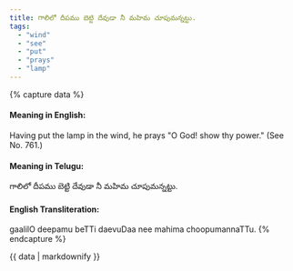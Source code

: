 ```yaml
---
title: గాలిలో దీపము బెట్టి దేవుడా నీ మహిమ చూపుమన్నట్టు.
tags:
  - "wind"
  - "see"
  - "put"
  - "prays"
  - "lamp"
---
```


{% capture data %}
#### Meaning in English:
Having put the lamp in the wind, he prays "O God! show thy power."
(See No. 761.)

#### Meaning in Telugu:
గాలిలో దీపము బెట్టి దేవుడా నీ మహిమ చూపుమన్నట్టు.

#### English Transliteration:
gaalilO deepamu beTTi daevuDaa nee mahima choopumannaTTu.
{% endcapture %}

{{ data | markdownify }}

